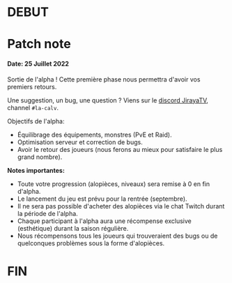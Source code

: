 # DEBUT

# Patch note

#### Date: 25 Juillet 2022

Sortie de l'alpha ! Cette première phase nous permettra d'avoir vos premiers retours.

Une suggestion, un bug, une question ? Viens sur le <a href="https://discord.gg/GG7VaKxF6j" target="_blank">discord JirayaTV</a>, channel `#la-calv`.

Objectifs de l'alpha:

* Équilibrage des équipements, monstres (PvE et Raid).
* Optimisation serveur et correction de bugs.
* Avoir le retour des joueurs (nous ferons au mieux pour satisfaire le plus grand nombre).

**Notes importantes:**

* Toute votre progression (alopièces, niveaux) sera remise à 0 en fin d'alpha.
* Le lancement du jeu est prévu pour la rentrée (septembre).
* Il ne sera pas possible d'acheter des alopièces via le chat Twitch durant la période de l'alpha.
* Chaque participant à l'alpha aura une récompense exclusive (esthétique) durant la saison régulière.
* Nous récompensons tous les joueurs qui trouveraient des bugs ou de quelconques problèmes sous la forme d'alopièces.

# FIN
